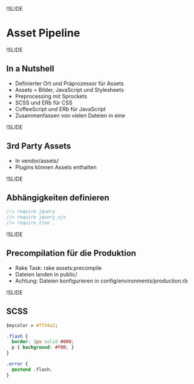 !SLIDE

# Asset Pipeline

!SLIDE

## In a Nutshell

-   Definierter Ort und Präprozessor für Assets
-   Assets = Bilder, JavaScript und Stylesheets
-   Preprocessing mit Sprockets
-   SCSS und ERb für CSS
-   CoffeeScript und ERb für JavaScript
-   Zusammenfassen von vielen Dateien in eine

!SLIDE

## 3rd Party Assets

-   In vendor/assets/
-   Plugins können Assets enthalten

!SLIDE

## Abhängigkeiten definieren

~~~~javascript
//= require jquery
//= require jquery_ujs
//= require_tree .
~~~~

!SLIDE

## Precompilation für die Produktion

-   Rake Task: rake assets:precompile
-   Dateien landen in public/
-   Achtung: Dateien konfigurieren in config/environments/production.rb

!SLIDE

## SCSS

~~~~css
$mycolor = #ff34a2;

.flash {
  border: 1px solid #000;
  p { background: #f00; }
}

.error {
  @extend .flash;
}
~~~~
